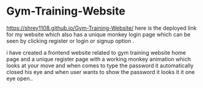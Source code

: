 # Gym-Training-Website
https://shrey1108.github.io/Gym-Training-Website/
here is the deployed link for my website which also has a unique monkey login page which can be seen by clicking register or login or signup option .



i have created a frontend website related to gym training website home page and a unique register page with a working monkey animation which looks at your move and when comes to type the password it automatically closed his eye and when user wants to show the password it looks it it one eye open..
